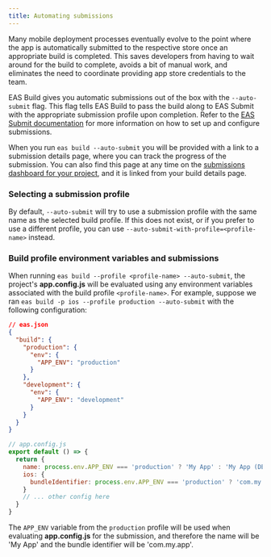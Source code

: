 ```yaml
---
title: Automating submissions
---
```


Many mobile deployment processes eventually evolve to the point where the app is automatically submitted to the respective store once an appropriate build is completed. This saves developers from having to wait around for the build to complete, avoids a bit of manual work, and eliminates the need to coordinate providing app store credentials to the team.

EAS Build gives you automatic submissions out of the box with the `--auto-submit` flag. This flag tells EAS Build to pass the build along to EAS Submit with the appropriate submission profile upon completion. Refer to the [EAS Submit documentation](/submit/introduction) for more information on how to set up and configure submissions.

When you run `eas build --auto-submit` you will be provided with a link to a submission details page, where you can track the progress of the submission. You can also find this page at any time on the [submissions dashboard for your project](https://expo.dev/accounts/[account]/projects/[project]/submissions), and it is linked from your build details page.

### Selecting a submission profile

By default, `--auto-submit` will try to use a submission profile with the same name as the selected build profile. If this does not exist, or if you prefer to use a different profile, you can use `--auto-submit-with-profile=<profile-name>` instead.

### Build profile environment variables and submissions

When running `eas build --profile <profile-name> --auto-submit`, the project's **app.config.js** will be evaluated using any environment variables associated with the build profile `<profile-name>`. For example, suppose we ran `eas build -p ios --profile production --auto-submit` with the following configuration:

```json
// eas.json
{
  "build": {
    "production": {
      "env": {
        "APP_ENV": "production"
      }
    },
    "development": {
      "env": {
        "APP_ENV": "development"
      }
    }
  }
}
```

```js
// app.config.js
export default () => {
  return {
    name: process.env.APP_ENV === 'production' ? 'My App' : 'My App (DEV)',
    ios: {
      bundleIdentifier: process.env.APP_ENV === 'production' ? 'com.my.app' : 'com.my.app-dev'
    }
    // ... other config here
  }
}
```

The `APP_ENV` variable from the `production` profile will be used when evaluating **app.config.js** for the submission, and therefore the name will be 'My App' and the bundle identifier will be 'com.my.app'.
